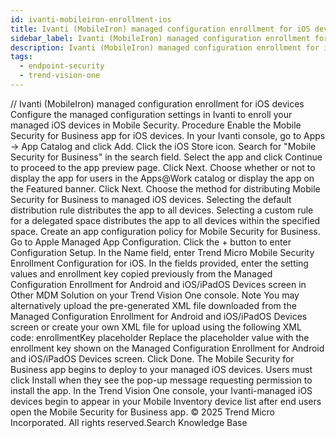 ```yaml
---
id: ivanti-mobileiron-enrollment-ios
title: Ivanti (MobileIron) managed configuration enrollment for iOS devices
sidebar_label: Ivanti (MobileIron) managed configuration enrollment for iOS devices
description: Ivanti (MobileIron) managed configuration enrollment for iOS devices
tags:
  - endpoint-security
  - trend-vision-one
---
```


/*<![CDATA[*/ $('#title').html($('meta[name=map-description]').attr('content')); /*]]>*/ Ivanti (MobileIron) managed configuration enrollment for iOS devices Configure the managed configuration settings in Ivanti to enroll your managed iOS devices in Mobile Security. Procedure Enable the Mobile Security for Business app for iOS devices. In your Ivanti console, go to Apps → App Catalog and click Add. Click the iOS Store icon. Search for "Mobile Security for Business" in the search field. Select the app and click Continue to proceed to the app preview page. Click Next. Choose whether or not to display the app for users in the Apps@Work catalog or display the app on the Featured banner. Click Next. Choose the method for distributing Mobile Security for Business to managed iOS devices. Selecting the default distribution rule distributes the app to all devices. Selecting a custom rule for a delegated space distributes the app to all devices within the specified space. Create an app configuration policy for Mobile Security for Business. Go to Apple Managed App Configuration. Click the + button to enter Configuration Setup. In the Name field, enter Trend Micro Mobile Security Enrollment Configuration for iOS. In the fields provided, enter the setting values and enrollment key copied previously from the Managed Configuration Enrollment for Android and iOS/iPadOS Devices screen in Other MDM Solution on your Trend Vision One console. Note You may alternatively upload the pre-generated XML file downloaded from the Managed Configuration Enrollment for Android and iOS/iPadOS Devices screen or create your own XML file for upload using the following XML code: <?xml version="1.0" encoding="UTF-8"?> <!DOCTYPE plist PUBLIC "-//Apple//DTD PLIST 1.0//EN" "http://www.apple.com/DTDs/PropertyList-1.0.dtd"> <plist version="1.0"> <dict> <key>enrollmentKey</key> <string>placeholder</string> </dict> </plist> Replace the placeholder value with the enrollment key shown on the Managed Configuration Enrollment for Android and iOS/iPadOS Devices screen. Click Done. The Mobile Security for Business app begins to deploy to your managed iOS devices. Users must click Install when they see the pop-up message requesting permission to install the app. In the Trend Vision One console, your Ivanti-managed iOS devices begin to appear in your Mobile Inventory device list after end users open the Mobile Security for Business app. © 2025 Trend Micro Incorporated. All rights reserved.Search Knowledge Base